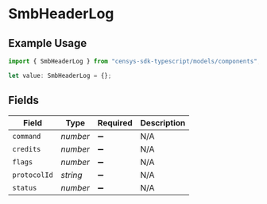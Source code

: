 # SmbHeaderLog

## Example Usage

```typescript
import { SmbHeaderLog } from "censys-sdk-typescript/models/components";

let value: SmbHeaderLog = {};
```

## Fields

| Field              | Type               | Required           | Description        |
| ------------------ | ------------------ | ------------------ | ------------------ |
| `command`          | *number*           | :heavy_minus_sign: | N/A                |
| `credits`          | *number*           | :heavy_minus_sign: | N/A                |
| `flags`            | *number*           | :heavy_minus_sign: | N/A                |
| `protocolId`       | *string*           | :heavy_minus_sign: | N/A                |
| `status`           | *number*           | :heavy_minus_sign: | N/A                |